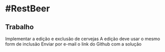 #RestBeer
=======================

## Trabalho

Implementar a edição e exclusão de cervejas 
A edição deve usar o mesmo form de inclusão
Enviar por e-mail o link do Github com a solução
